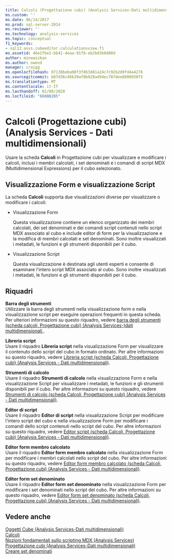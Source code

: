 ```yaml
---
title: Calcoli (Progettazione cubi) (Analysis Services-Dati multidimensionali) | Microsoft Docs
ms.custom: ''
ms.date: 06/14/2017
ms.prod: sql-server-2014
ms.reviewer: ''
ms.technology: analysis-services
ms.topic: conceptual
f1_keywords:
- sql12.asvs.cubeeditor.calculationsview.f1
ms.assetid: 46e2fbe2-bb41-4eaa-91f8-eb2bd3b8d00d
author: minewiskan
ms.author: owend
manager: craigg
ms.openlocfilehash: 07138beba90f3f863d81a24c7c92b2d9fd4a4276
ms.sourcegitcommit: b87d36c46b39af8b929ad94ec707dee8800950f5
ms.translationtype: MT
ms.contentlocale: it-IT
ms.lasthandoff: 02/08/2020
ms.locfileid: "66088285"
---
```

# <a name="calculations-cube-designer-analysis-services---multidimensional-data"></a>Calcoli (Progettazione cubi) (Analysis Services - Dati multidimensionali)
  Usare la scheda **Calcoli** in Progettazione cubi per visualizzare e modificare i calcoli, inclusi i membri calcolati, i set denominati e i comandi di script MDX (Multidimensional Expressions) per il cubo selezionato.  
  
## <a name="form-view-and-script-view"></a>Visualizzazione Form e visualizzazione Script  
 La scheda **Calcoli** supporta due visualizzazioni diverse per visualizzare o modificare i calcoli:  
  
-   Visualizzazione Form  
  
     Questa visualizzazione contiene un elenco organizzato dei membri calcolati, dei set denominati e dei comandi script contenuti nello script MDX associato al cubo e include editor di form per la visualizzazione e la modifica di membri calcolati e set denominati. Sono inoltre visualizzati i metadati, le funzioni e gli strumenti disponibili per il cubo.  
  
-   Visualizzazione Script  
  
     Questa visualizzazione è destinata agli utenti esperti e consente di esaminare l'intero script MDX associato al cubo. Sono inoltre visualizzati i metadati, le funzioni e gli strumenti disponibili per il cubo.  
  
## <a name="panes"></a>Riquadri  
 **Barra degli strumenti**  
 Utilizzare la barra degli strumenti nella visualizzazione form e nella visualizzazione script per eseguire operazioni frequenti in questa scheda. Per ulteriori informazioni su questo riquadro, vedere [barra degli strumenti &#40;scheda calcoli, Progettazione cubi&#41; &#40;Analysis Services-&#41;dati multidimensionali ](toolbar-calculations-tab-cube-designer-analysis-services-multidimensional-data.md).  
  
 **Libreria script**  
 Usare il riquadro **Libreria script** nella visualizzazione Form per visualizzare il contenuto dello script del cubo in formato ordinato. Per altre informazioni su questo riquadro, vedere [Libreria script &#40;scheda Calcoli, Progettazione cubi&#41; &#40;Analysis Services - Dati multidimensionali&#41;](script-organizer-cube-designer-analysis-services-multidimensional-data.md).  
  
 **Strumenti di calcolo**  
 Usare il riquadro **Strumenti di calcolo** nella visualizzazione Form e nella visualizzazione Script per visualizzare i metadati, le funzioni e gli strumenti disponibili per il cubo. Per altre informazioni su questo riquadro, vedere [Strumenti di calcolo &#40;scheda Calcoli, Progettazione cubi&#41; &#40;Analysis Services - Dati multidimensionali&#41;](calculation-tools-cube-designer-analysis-services-multidimensional-data.md).  
  
 **Editor di script**  
 Usare il riquadro **Editor di script** nella visualizzazione Script per modificare l'intero script del cubo e nella visualizzazione Form per modificare i comandi dello script contenuti nello script del cubo. Per altre informazioni su questo riquadro, vedere [Editor script &#40;scheda Calcoli, Progettazione cubi&#41; &#40;Analysis Services - Dati multidimensionali&#41;](script-editor-calculations-cube-designer-analysis-services-multidimensional-data.md).  
  
 **Editor form membro calcolato**  
 Usare il riquadro **Editor form membro calcolato** nella visualizzazione Form per modificare i membri calcolati nello script del cubo. Per altre informazioni su questo riquadro, vedere [Editor form membro calcolato &#40;scheda Calcoli, Progettazione cubi&#41; &#40;Analysis Services - Dati multidimensionali&#41;](calculated-member-form-editor-cube-designer-analysis-services-multidimensional-data.md).  
  
 **Editor form set denominato**  
 Usare il riquadro **Editor form set denominato** nella visualizzazione Form per modificare i set denominati nello script del cubo. Per altre informazioni su questo riquadro, vedere [Editor form set denominato &#40;scheda Calcoli, Progettazione cubi&#41; &#40;Analysis Services - Dati multidimensionali&#41;](named-set-form-editor-cube-designer-analysis-services-multidimensional-data.md).  
  
## <a name="see-also"></a>Vedere anche  
 [Oggetti Cube &#40;Analysis Services-Dati multidimensionali&#41;](multidimensional-models-olap-logical-cube-objects/cube-objects-analysis-services-multidimensional-data.md)   
 [Calcoli](multidimensional-models-olap-logical-cube-objects/calculations.md)   
 [Nozioni fondamentali sullo scripting MDX &#40;Analysis Services&#41;](multidimensional-models/mdx/mdx-scripting-fundamentals-analysis-services.md)   
 [Progettazione cubi &#40;Analysis Services-Dati multidimensionali&#41;](cube-designer-analysis-services-multidimensional-data.md)   
 [Creare set denominati](multidimensional-models/create-named-sets.md)  
  
  
